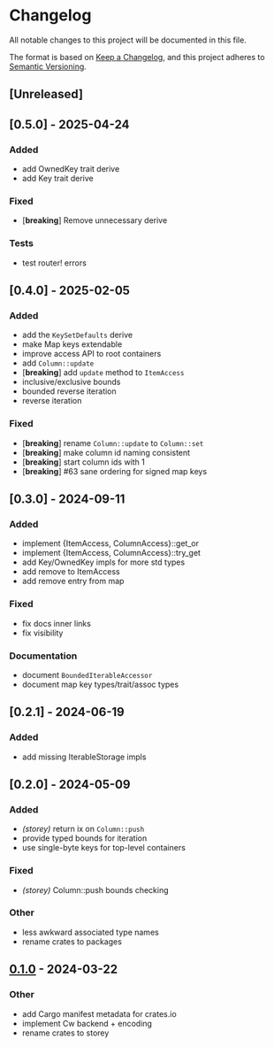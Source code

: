 # Changelog

All notable changes to this project will be documented in this file.

The format is based on [Keep a Changelog](https://keepachangelog.com/en/1.0.0/),
and this project adheres to [Semantic Versioning](https://semver.org/spec/v2.0.0.html).

## [Unreleased]
## [0.5.0] - 2025-04-24


### Added
- add OwnedKey trait derive
- add Key trait derive

### Fixed
- [**breaking**] Remove unnecessary derive

### Tests
- test router! errors
## [0.4.0] - 2025-02-05


### Added
- add the `KeySetDefaults` derive
- make Map keys extendable
- improve access API to root containers
- add `Column::update`
- [**breaking**] add `update` method to `ItemAccess`
- inclusive/exclusive bounds
- bounded reverse iteration
- reverse iteration

### Fixed
- [**breaking**] rename `Column::update` to `Column::set`
- [**breaking**] make column id naming consistent
- [**breaking**] start column ids with 1
- [**breaking**] #63 sane ordering for signed map keys

## [0.3.0] - 2024-09-11

### Added

- implement {ItemAccess, ColumnAccess}::get_or
- implement {ItemAccess, ColumnAccess}::try_get
- add Key/OwnedKey impls for more std types
- add remove to ItemAccess
- add remove entry from map

### Fixed

- fix docs inner links
- fix visibility

### Documentation

- document `BoundedIterableAccessor`
- document map key types/trait/assoc types

## [0.2.1] - 2024-06-19

### Added

- add missing IterableStorage impls

## [0.2.0] - 2024-05-09

### Added

- _(storey)_ return ix on `Column::push`
- provide typed bounds for iteration
- use single-byte keys for top-level containers

### Fixed

- _(storey)_ Column::push bounds checking

### Other

- less awkward associated type names
- rename crates to packages

## [0.1.0](https://github.com/CosmWasm/storey/releases/tag/storey-v0.1.0) - 2024-03-22

### Other

- add Cargo manifest metadata for crates.io
- implement Cw backend + encoding
- rename crates to storey
